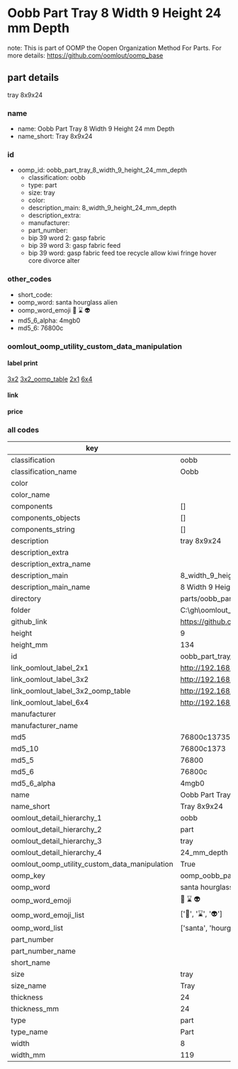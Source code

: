 # Oobb Part Tray 8 Width 9 Height 24 mm Depth  

note: This is part of OOMP the Oopen Organization Method For Parts. For more details: https://github.com/oomlout/oomp_base

##  part details
  



tray 8x9x24



### name
* name: Oobb Part Tray 8 Width 9 Height 24 mm Depth
* name_short: Tray 8x9x24 
### id
* oomp_id: oobb_part_tray_8_width_9_height_24_mm_depth
  * classification: oobb
  * type: part
  * size: tray
  * color: 
  * description_main: 8_width_9_height_24_mm_depth
  * description_extra: 
  * manufacturer: 
  * part_number: 
  * bip 39 word 2: gasp fabric
  * bip 39 word 3: gasp fabric feed
  * bip 39 word: gasp fabric feed toe recycle allow kiwi fringe hover core divorce alter

### other_codes
* short_code: 
* oomp_word: santa hourglass alien
* oomp_word_emoji :santa: :hourglass: :alien:
* md5_6_alpha: 4mgb0
* md5_6: 76800c






### oomlout_oomp_utility_custom_data_manipulation
#### label print
[3x2](http://192.168.1.245:1112/?label=oomp%204mgb0)
[3x2_oomp_table](http://192.168.1.108:1112/?label=oomp%204mgb0)
[2x1](http://192.168.1.242:1112/?label=oomp%204mgb0)
[6x4](http://192.168.1.55:1112/?label=oomp%204mgb0)    

#### link

                              

#### price







### all codes 
| key | value |  
| --- | --- |  
| classification | oobb |  
| classification_name | Oobb |  
| color |  |  
| color_name |  |  
| components | [] |  
| components_objects | [] |  
| components_string | [] |  
| description | tray 8x9x24 |  
| description_extra |  |  
| description_extra_name |  |  
| description_main | 8_width_9_height_24_mm_depth |  
| description_main_name | 8 Width 9 Height 24 mm Depth |  
| directory | parts/oobb_part_tray_8_width_9_height_24_mm_depth |  
| folder | C:\gh\oomlout_oobb_version_4_generated_parts\parts\oobb_part_tray_8_width_9_height_24_mm_depth |  
| github_link | https://github.com/oomlout/oomlout_oomp_part_src/tree/main/parts/oobb_part_tray_8_width_9_height_24_mm_depth |  
| height | 9 |  
| height_mm | 134 |  
| id | oobb_part_tray_8_width_9_height_24_mm_depth |  
| link_oomlout_label_2x1 | http://192.168.1.242:1112/?label=oomp%204mgb0 |  
| link_oomlout_label_3x2 | http://192.168.1.245:1112/?label=oomp%204mgb0 |  
| link_oomlout_label_3x2_oomp_table | http://192.168.1.108:1112/?label=oomp%204mgb0 |  
| link_oomlout_label_6x4 | http://192.168.1.55:1112/?label=oomp%204mgb0 |  
| manufacturer |  |  
| manufacturer_name |  |  
| md5 | 76800c13735d0f6c1ad9fe38a9545b01 |  
| md5_10 | 76800c1373 |  
| md5_5 | 76800 |  
| md5_6 | 76800c |  
| md5_6_alpha | 4mgb0 |  
| name | Oobb Part Tray 8 Width 9 Height 24 mm Depth |  
| name_short | Tray 8x9x24  |  
| oomlout_detail_hierarchy_1 | oobb |  
| oomlout_detail_hierarchy_2 | part |  
| oomlout_detail_hierarchy_3 | tray |  
| oomlout_detail_hierarchy_4 | 24_mm_depth |  
| oomlout_oomp_utility_custom_data_manipulation | True |  
| oomp_key | oomp_oobb_part_tray_8_width_9_height_24_mm_depth |  
| oomp_word | santa hourglass alien |  
| oomp_word_emoji | :santa: :hourglass: :alien: |  
| oomp_word_emoji_list | [':santa:', ':hourglass:', ':alien:'] |  
| oomp_word_list | ['santa', 'hourglass', 'alien'] |  
| part_number |  |  
| part_number_name |  |  
| short_name |  |  
| size | tray |  
| size_name | Tray |  
| thickness | 24 |  
| thickness_mm | 24 |  
| type | part |  
| type_name | Part |  
| width | 8 |  
| width_mm | 119 |  
